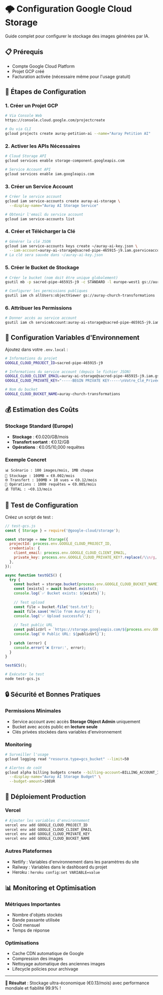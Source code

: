 # 🌩️ Configuration Google Cloud Storage

Guide complet pour configurer le stockage des images générées par IA.

## 📋 Prérequis

- Compte Google Cloud Platform
- Projet GCP créé
- Facturation activée (nécessaire même pour l'usage gratuit)

## 🚀 Étapes de Configuration

### 1. **Créer un Projet GCP**

```bash
# Via Console Web
https://console.cloud.google.com/projectcreate

# Ou via CLI
gcloud projects create auray-petition-ai --name="Auray Petition AI"
```

### 2. **Activer les APIs Nécessaires**

```bash
# Cloud Storage API
gcloud services enable storage-component.googleapis.com

# Service Account API  
gcloud services enable iam.googleapis.com
```

### 3. **Créer un Service Account**

```bash
# Créer le service account
gcloud iam service-accounts create auray-ai-storage \
  --display-name="Auray AI Storage Service"

# Obtenir l'email du service account
gcloud iam service-accounts list
```

### 4. **Créer et Télécharger la Clé**

```bash
# Générer la clé JSON
gcloud iam service-accounts keys create ~/auray-ai-key.json \
  --iam-account=auray-ai-storage@sacred-pipe-465915-j9.iam.gserviceaccount.com
# La clé sera sauvée dans ~/auray-ai-key.json
```

### 5. **Créer le Bucket de Stockage**

```bash
# Créer le bucket (nom doit être unique globalement)
gsutil mb -p sacred-pipe-465915-j9 -c STANDARD -l europe-west1 gs://auray-church-transformations

# Configurer les permissions publiques
gsutil iam ch allUsers:objectViewer gs://auray-church-transformations
```

### 6. **Attribuer les Permissions**

```bash
# Donner accès au service account
gsutil iam ch serviceAccount:auray-ai-storage@sacred-pipe-465915-j9.iam.gserviceaccount.com:objectAdmin gs://auray-church-transformations
```

## 🔧 Configuration Variables d'Environnement

Ajoutez dans votre `.env.local` :

```bash
# Informations du projet
GOOGLE_CLOUD_PROJECT_ID=sacred-pipe-465915-j9

# Informations du service account (depuis le fichier JSON)
GOOGLE_CLOUD_CLIENT_EMAIL=auray-ai-storage@sacred-pipe-465915-j9.iam.gserviceaccount.com
GOOGLE_CLOUD_PRIVATE_KEY="-----BEGIN PRIVATE KEY-----\nVotre_Clé_Privée_Ici\n-----END PRIVATE KEY-----"

# Nom du bucket
GOOGLE_CLOUD_BUCKET_NAME=auray-church-transformations
```

## 💰 Estimation des Coûts

### **Stockage Standard (Europe)**
- **Stockage** : €0.020/GB/mois
- **Transfert sortant** : €0.12/GB
- **Opérations** : €0.05/10,000 requêtes

### **Exemple Concret**
```
📊 Scénario : 100 images/mois, 1MB chaque
💾 Stockage : 100MB = €0.002/mois
🌐 Transfert : 100MB × 10 vues = €0.12/mois
🔄 Opérations : 1000 requêtes = €0.005/mois
💰 TOTAL : ~€0.13/mois
```

## 🧪 Test de Configuration

Créez un script de test :

```javascript
// test-gcs.js
const { Storage } = require('@google-cloud/storage');

const storage = new Storage({
  projectId: process.env.GOOGLE_CLOUD_PROJECT_ID,
  credentials: {
    client_email: process.env.GOOGLE_CLOUD_CLIENT_EMAIL,
    private_key: process.env.GOOGLE_CLOUD_PRIVATE_KEY?.replace(/\\n/g, '\n'),
  },
});

async function testGCS() {
  try {
    const bucket = storage.bucket(process.env.GOOGLE_CLOUD_BUCKET_NAME);
    const [exists] = await bucket.exists();
    console.log(`✅ Bucket exists: ${exists}`);
    
    // Test upload
    const file = bucket.file('test.txt');
    await file.save('Hello from Auray AI!');
    console.log('✅ Upload successful');
    
    // Test public URL
    const publicUrl = `https://storage.googleapis.com/${process.env.GOOGLE_CLOUD_BUCKET_NAME}/test.txt`;
    console.log(`🌐 Public URL: ${publicUrl}`);
    
  } catch (error) {
    console.error('❌ Error:', error);
  }
}

testGCS();
```

```bash
# Exécuter le test
node test-gcs.js
```

## 🔒 Sécurité et Bonnes Pratiques

### **Permissions Minimales**
- Service account avec accès **Storage Object Admin** uniquement
- Bucket avec accès public en **lecture seule**
- Clés privées stockées dans variables d'environnement

### **Monitoring**
```bash
# Surveiller l'usage
gcloud logging read "resource.type=gcs_bucket" --limit=50

# Alertes de coût
gcloud alpha billing budgets create --billing-account=BILLING_ACCOUNT_ID \
  --display-name="Auray AI Storage Budget" \
  --budget-amount=10EUR
```

## 🚀 Déploiement Production

### **Vercel**
```bash
# Ajouter les variables d'environnement
vercel env add GOOGLE_CLOUD_PROJECT_ID
vercel env add GOOGLE_CLOUD_CLIENT_EMAIL  
vercel env add GOOGLE_CLOUD_PRIVATE_KEY
vercel env add GOOGLE_CLOUD_BUCKET_NAME
```

### **Autres Plateformes**
- Netlify : Variables d'environnement dans les paramètres du site
- Railway : Variables dans le dashboard du projet
- Heroku : `heroku config:set VARIABLE=value`

## 📊 Monitoring et Optimisation

### **Métriques Importantes**
- Nombre d'objets stockés
- Bande passante utilisée  
- Coût mensuel
- Temps de réponse

### **Optimisations**
- Cache CDN automatique de Google
- Compression des images
- Nettoyage automatique des anciennes images
- Lifecycle policies pour archivage

---

**🎯 Résultat** : Stockage ultra-économique (€0.13/mois) avec performance mondiale et fiabilité 99.9% !
